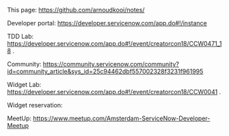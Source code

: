 This page: https://github.com/arnoudkooi/notes/

Developer portal: https://developer.servicenow.com/app.do#!/instance

TDD Lab: https://developer.servicenow.com/app.do#!/event/creatorcon18/CCW0471_18 . 

Community: https://community.servicenow.com/community?id=community_article&sys_id=25c94462dbf557002328f3231f961995


Widget Lab: https://developer.servicenow.com/app.do#!/event/creatorcon18/CCW0041 . 

Widget reservation:   

MeetUp: https://www.meetup.com/Amsterdam-ServiceNow-Developer-Meetup
